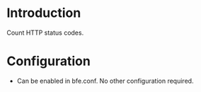 # Introduction 

Count HTTP status codes. 

# Configuration

- Can be enabled in bfe.conf. No other configuration required.